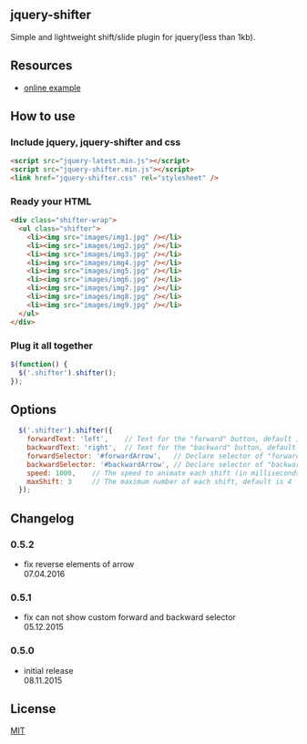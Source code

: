 ## jquery-shifter
Simple and lightweight shift/slide plugin for jquery(less than 1kb).

## Resources
- [online example](http://ipluser.github.io/jquery-shifter/)

## How to use
### Include jquery, jquery-shifter and css
```html
<script src="jquery-latest.min.js"></script>
<script src="jquery-shifter.min.js"></script>
<link href="jquery-shifter.css" rel="stylesheet" />
```

### Ready your HTML
```html
<div class="shifter-wrap">
  <ul class="shifter">
    <li><img src="images/img1.jpg" /></li>
    <li><img src="images/img2.jpg" /></li>
    <li><img src="images/img3.jpg" /></li>
    <li><img src="images/img4.jpg" /></li>
    <li><img src="images/img5.jpg" /></li>
    <li><img src="images/img6.jpg" /></li>
    <li><img src="images/img7.jpg" /></li>
    <li><img src="images/img8.jpg" /></li>
    <li><img src="images/img9.jpg" /></li>
  </ul>
</div>
```

### Plug it all together
```javascript
$(function() {
  $('.shifter').shifter();
});
```

## Options
```javascript
  $('.shifter').shifter({
    forwardText: 'left',    // Text for the "forward" button, default is "forward"
    backwardText: 'right',  // Text for the "backward" button, default is "backward"
    forwardSelector: '#forwardArrow',   // Declare selector of "forward" button 
    backwardSelector: '#backwardArrow', // Declare selector of "backward" button
    speed: 1000,    // The speed to animate each shift (in milliseconds), default is 2000
    maxShift: 3     // The maximum number of each shift, default is 4
  });
```

## Changelog
### 0.5.2
- fix reverse elements of arrow<br>
07.04.2016

### 0.5.1
- fix can not show custom forward and backward selector<br>
05.12.2015

### 0.5.0
- initial release<br>
08.11.2015

## License

  [MIT](LICENSE)
